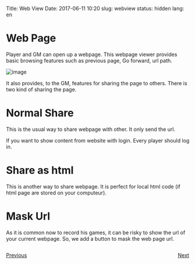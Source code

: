 Title: Web View
Date: 2017-06-11 10:20
slug: webview
status: hidden
lang: en


# Web Page

Player and GM can open up a webpage. This webpage viewer provides basic browsing features such as previous page, Go forward, url path.

![image]({static}/images/panel/webpage_blank.jpg)


It also provides, to the GM, features for sharing the page to others. There is two kind of sharing the page.

# Normal Share

This is the usual way to share webpage with other. It only send the url.

If you want to show content from website with login. Every player should log in.


# Share as html

This is another way to share webpage. It is perfect for local html code (if html page are stored on your computeur).

# Mask Url

As it is common now to record his games, it can be risky to show the url of your current webpage.
So, we add a button to mask the web page url.


<p style="text-align: left; width:49%;  display: inline-block;"><a href="/charactersheet.html">Previous</a></p>
<p style="text-align: right; width:50%;  display: inline-block;"><a href="/pdf.html">Next</a></p>
